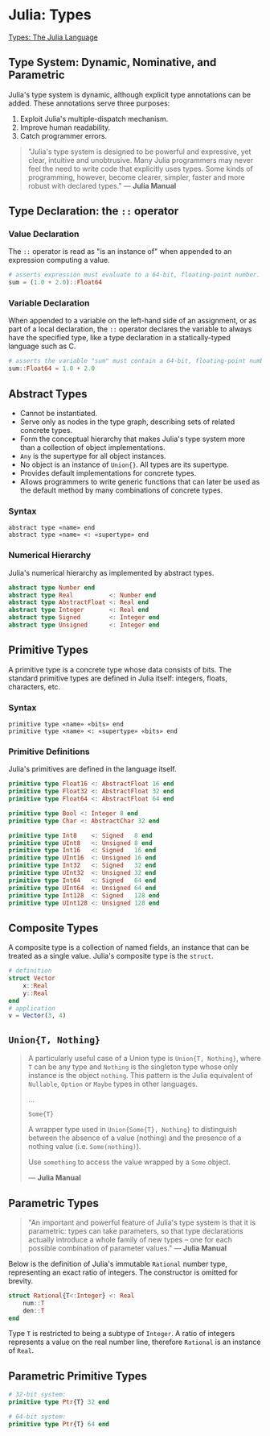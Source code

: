 # Julia: Types

[Types: The Julia Language](https://docs.julialang.org/en/v1/manual/types/#)

## Type System: Dynamic, Nominative, and Parametric

Julia's type system is dynamic, although explicit type annotations can be added.
These annotations serve three purposes:

1. Exploit Julia's multiple-dispatch mechanism.
2. Improve human readability.
3. Catch programmer errors.

> "Julia's type system is designed to be powerful and expressive, yet clear, intuitive 
> and unobtrusive. Many Julia programmers may never feel the need to write code that explicitly
> uses types. Some kinds of programming, however, become clearer, simpler, faster 
> and more robust with declared types." — **Julia Manual**

## Type Declaration: the `::` operator

### Value Declaration

The `::` operator is read as "is an instance of" when appended to an expression computing a value.

```julia
# asserts expression must evaluate to a 64-bit, floating-point number.
sum = (1.0 + 2.0)::Float64
```

### Variable Declaration

When appended to a variable on the left-hand side of an assignment, or as part of a local declaration, 
the `::` operator declares the variable to always have the specified type, like a type declaration 
in a statically-typed language such as C.

```julia
# asserts the variable "sum" must contain a 64-bit, floating-point number.
sum::Float64 = 1.0 + 2.0
```

## Abstract Types

- Cannot be instantiated.
- Serve only as nodes in the type graph, describing sets of related concrete types.
- Form the conceptual hierarchy that makes Julia's type system more than a collection 
  of object implementations.
- `Any` is the supertype for all object instances.
- No object is an instance of `Union{}`. All types are its supertype.
- Provides default implementations for concrete types.
- Allows programmers to write generic functions that can later be used as the 
  default method by many combinations of concrete types.

### Syntax

```
abstract type «name» end
abstract type «name» <: «supertype» end
```

### Numerical Hierarchy

Julia's numerical hierarchy as implemented by abstract types.

```julia
abstract type Number end
abstract type Real          <: Number end
abstract type AbstractFloat <: Real end
abstract type Integer       <: Real end
abstract type Signed        <: Integer end
abstract type Unsigned      <: Integer end
```

## Primitive Types

A primitive type is a concrete type whose data consists of bits. The standard primitive
types are defined in Julia itself: integers, floats, characters, etc.

### Syntax

```
primitive type «name» «bits» end
primitive type «name» <: «supertype» «bits» end
```

### Primitive Definitions

Julia's primitives are defined in the language itself.

```julia
primitive type Float16 <: AbstractFloat 16 end
primitive type Float32 <: AbstractFloat 32 end
primitive type Float64 <: AbstractFloat 64 end

primitive type Bool <: Integer 8 end
primitive type Char <: AbstractChar 32 end

primitive type Int8    <: Signed   8 end
primitive type UInt8   <: Unsigned 8 end
primitive type Int16   <: Signed   16 end
primitive type UInt16  <: Unsigned 16 end
primitive type Int32   <: Signed   32 end
primitive type UInt32  <: Unsigned 32 end
primitive type Int64   <: Signed   64 end
primitive type UInt64  <: Unsigned 64 end
primitive type Int128  <: Signed   128 end
primitive type UInt128 <: Unsigned 128 end
```

## Composite Types

A composite type is a collection of named fields, an instance that can be treated 
as a single value. Julia's composite type is the `struct`.

```julia
# definition
struct Vector
    x::Real
    y::Real
end
# application
v = Vector(3, 4)
```

## `Union{T, Nothing}`

> A particularly useful case of a Union type is `Union{T, Nothing}`, 
> where `T` can be any type and `Nothing` is the singleton type whose 
> only instance is the object `nothing`. This pattern is the Julia 
> equivalent of `Nullable`, `Option` or `Maybe` types in other languages.
>
> ...
> 
> `Some{T}`
>
> A wrapper type used in `Union{Some{T}, Nothing}` to distinguish between the
> absence of a value (nothing) and the presence of a nothing value (i.e.
> `Some(nothing)`).
>
> Use `something` to access the value wrapped by a `Some` object.
> 
> — **Julia Manual**

## Parametric Types

> "An important and powerful feature of Julia's type system is that it is parametric: 
> types can take parameters, so that type declarations actually introduce a whole family 
> of new types – one for each possible combination of parameter values." — **Julia Manual**

Below is the definition of Julia's immutable `Rational` number type, representing
an exact ratio of integers. The constructor is omitted for brevity.

```julia
struct Rational{T<:Integer} <: Real
    num::T
    den::T
end
```

Type `T` is restricted to being a subtype of `Integer`. A ratio of integers represents
a value on the real number line, therefore `Rational` is an instance of `Real`.

## Parametric Primitive Types

```julia
# 32-bit system:
primitive type Ptr{T} 32 end

# 64-bit system:
primitive type Ptr{T} 64 end
```

